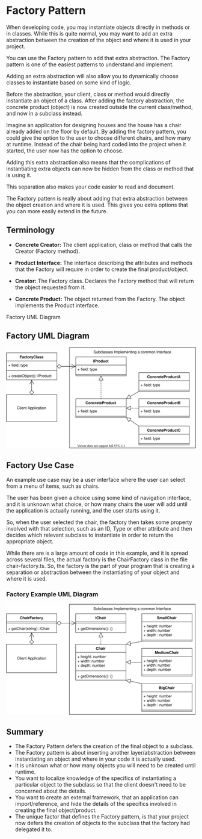 # Factory Pattern

When developing code, you may instantiate objects directly in methods or in classes. While this is quite normal, you may want to add an extra abstraction between the creation of the object and where it is used in your project.

You can use the Factory pattern to add that extra abstraction. The Factory pattern is one of the easiest patterns to understand and implement.

Adding an extra abstraction will also allow you to dynamically choose classes to instantiate based on some kind of logic.

Before the abstraction, your client, class or method would directly instantiate an object of a class. After adding the factory abstraction, the concrete product (object) is now created outside the current class/method, and now in a subclass instead.

Imagine an application for designing houses and the house has a chair already added on the floor by default. By adding the factory pattern, you could give the option to the user to choose different chairs, and how many at runtime. Instead of the chair being hard coded into the project when it started, the user now has the option to choose.

Adding this extra abstraction also means that the complications of instantiating extra objects can now be hidden from the class or method that is using it.

This separation also makes your code easier to read and document.

The Factory pattern is really about adding that extra abstraction between the object creation and where it is used. This gives you extra options that you can more easily extend in the future.

## Terminology

- **Concrete Creator:** The client application, class or method that calls the Creator (Factory method).

- **Product Interface:** The interface describing the attributes and methods that the Factory will require in order to create the final product/object.

- **Creator:** The Factory class. Declares the Factory method that will return the object requested from it.

- **Concrete Product:** The object returned from the Factory. The object implements the Product interface.

Factory UML Diagram

## Factory UML Diagram

![factory concept](diagrams/factory_concept.svg)

## Factory Use Case

An example use case may be a user interface where the user can select from a menu of items, such as chairs.

The user has been given a choice using some kind of navigation interface, and it is unknown what choice, or how many chairs the user will add until the application is actually running, and the user starts using it.

So, when the user selected the chair, the factory then takes some property involved with that selection, such as an ID, Type or other attribute and then decides which relevant subclass to instantiate in order to return the appropriate object.

While there are is a large amount of code in this example, and it is spread across several files, the actual factory is the ChairFactory class in the file chair-factory.ts. So, the factory is the part of your program that is creating a separation or abstraction between the instantiating of your object and where it is used.

### Factory Example UML Diagram

![factory example](diagrams/factory_example.svg)

## Summary

- The Factory Pattern defers the creation of the final object to a subclass.
- The Factory pattern is about inserting another layer/abstraction between instantiating an object and where in your code it is actually used.
- It is unknown what or how many objects you will need to be created until runtime.
- You want to localize knowledge of the specifics of instantiating a particular object to the subclass so that the client doesn't need to be concerned about the details.
- You want to create an external framework, that an application can import/reference, and hide the details of the specifics involved in creating the final object/product.
- The unique factor that defines the Factory pattern, is that your project now defers the creation of objects to the subclass that the factory had delegated it to.
